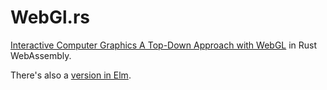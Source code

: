 # WebGl.rs

[Interactive Computer Graphics A Top-Down Approach with WebGL](https://www.cs.unm.edu/~angel/BOOK/INTERACTIVE_COMPUTER_GRAPHICS/SEVENTH_EDITION/) in Rust WebAssembly.

There's also a [version in Elm](https://github.com/shritesh/webgl.elm).

